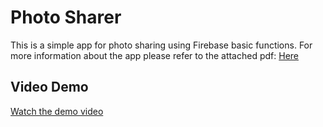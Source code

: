 # Photo Sharer

This is a simple app for photo sharing using Firebase basic functions.
For more information about the app please refer to the attached pdf: [Here](flutter_firebase_photo_sharer.pdf)

## Video Demo

[Watch the demo video](recording.mp4)